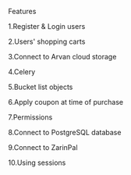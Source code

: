 Features

1.Register & Login users

2.Users' shopping carts

3.Connect to Arvan cloud storage

4.Celery

5.Bucket list objects

6.Apply coupon at time of purchase

7.Permissions

8.Connect to PostgreSQL database

9.Connect to ZarinPal

10.Using sessions

